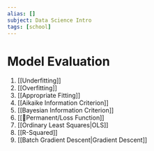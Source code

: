 ```yaml
---
alias: []
subject: Data Science Intro
tags: [school]
---
```

# Model Evaluation

1. [[Underfitting]]
2. [[Overfitting]]
3. [[Appropriate Fitting]]
4. [[Aikaike Information Criterion]]
5. [[Bayesian Information Criterion]]
6. [[🗻Permanent/Loss Function]]
7. [[Ordinary Least Squares|OLS]]
8. [[R-Squared]]
9. [[Batch Gradient Descent|Gradient Descent]]